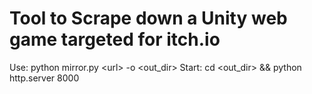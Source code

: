 # Tool to **Scrape** down a Unity web game targeted for itch.io

Use: python mirror.py \<url\> -o \<out_dir\>
Start: cd \<out_dir\> && python http.server 8000